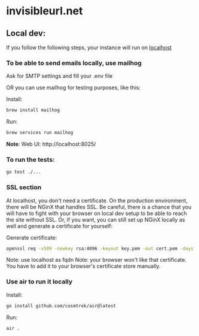# invisibleurl.net

## Local dev:

If you follow the following steps, your instance will run on [localhost](https://localhost:3000)

### To be able to send emails locally, use mailhog

Ask for SMTP settings and fill your .env file

OR you can use mailhog for testing purposes, like this:

Install:
```bash
brew install mailhog
```

Run:
```bash
brew services run mailhog
```
**Note**: Web UI: http://localhost:8025/

### To run the tests:

```bash
go test ./...
```

### SSL section

At localhost, you don't need a certificate.
On the production environment, there will be NGinX that handles SSL.
Be careful, there is a chance that you will have to fight with your browser on local dev setup to be able to reach the site without SSL.
Or, if you want, you can still set up NGinX locally as well and generate a certificate for yourself:

Generate certificate:
```bash
openssl req -x509 -newkey rsa:4096 -keyout key.pem -out cert.pem -days 36500 -nodes
```
Note: use localhost as fqdn
Note: your browser won't like that certificate. You have to add it to your browser's certificate store manually.


### Use air to run it locally

Install:
```bash
go install github.com/cosmtrek/air@latest
```

Run:
```bash
air .
```
